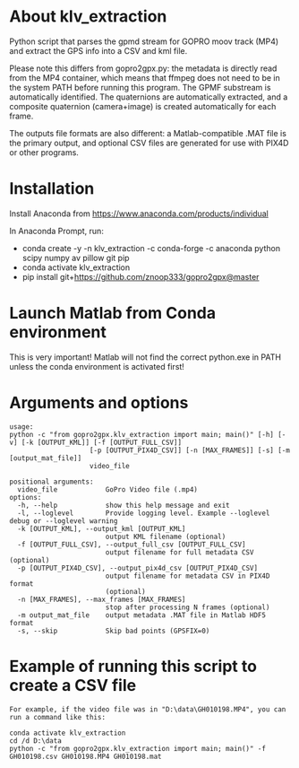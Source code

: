 # About klv_extraction

Python script that parses the gpmd stream for GOPRO moov track (MP4) and extract the GPS info into a CSV and kml file.  

Please note this differs from gopro2gpx.py: the metadata is directly read from the MP4 container, which means that ffmpeg does not need to be in the system PATH before running this program. The GPMF substream is automatically identified. The quaternions are automatically extracted, and a composite quaternion (camera+image) is created automatically for each frame. 

The outputs file formats are also different: a Matlab-compatible .MAT file is the primary output, and optional CSV files are generated for use with PIX4D or other programs.

# Installation

Install Anaconda from https://www.anaconda.com/products/individual

In Anaconda Prompt, run:
* conda create -y -n klv_extraction -c conda-forge -c anaconda    python scipy numpy av pillow git pip
* conda activate klv_extraction
* pip install git+https://github.com/znoop333/gopro2gpx@master

# Launch Matlab from Conda environment

This is very important! Matlab will not find the correct python.exe in PATH unless the conda environment is activated first!

# Arguments and options

```
usage: 
python -c "from gopro2gpx.klv_extraction import main; main()" [-h] [-v] [-k [OUTPUT_KML]] [-f [OUTPUT_FULL_CSV]]
                    [-p [OUTPUT_PIX4D_CSV]] [-n [MAX_FRAMES]] [-s] [-m [output_mat_file]]
                    video_file 

positional arguments:
  video_file            GoPro Video file (.mp4)
options:
  -h, --help            show this help message and exit
  -l, --loglevel        Provide logging level. Example --loglevel debug or --loglevel warning
  -k [OUTPUT_KML], --output_kml [OUTPUT_KML]
                        output KML filename (optional)
  -f [OUTPUT_FULL_CSV], --output_full_csv [OUTPUT_FULL_CSV]
                        output filename for full metadata CSV (optional)
  -p [OUTPUT_PIX4D_CSV], --output_pix4d_csv [OUTPUT_PIX4D_CSV]
                        output filename for metadata CSV in PIX4D format
                        (optional)
  -n [MAX_FRAMES], --max_frames [MAX_FRAMES]
                        stop after processing N frames (optional)
  -m output_mat_file    output metadata .MAT file in Matlab HDF5 format
  -s, --skip            Skip bad points (GPSFIX=0)
```  

# Example of running this script to create a CSV file

```  
For example, if the video file was in "D:\data\GH010198.MP4", you can run a command like this:

conda activate klv_extraction
cd /d D:\data
python -c "from gopro2gpx.klv_extraction import main; main()" -f GH010198.csv GH010198.MP4 GH010198.mat
```  





